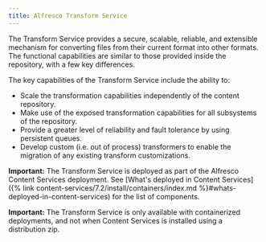 ```yaml
---
title: Alfresco Transform Service
---
```


The Transform Service provides a secure, scalable, reliable, and extensible mechanism for converting files from their current format into other formats. The functional capabilities are similar to those provided inside the repository, with a few key differences.

The key capabilities of the Transform Service include the ability to:

* Scale the transformation capabilities independently of the content repository.
* Make use of the exposed transformation capabilities for all subsystems of the repository.
* Provide a greater level of reliability and fault tolerance by using persistent queues.
* Develop custom (i.e. out of process) transformers to enable the migration of any existing transform customizations.

**Important:** The Transform Service is deployed as part of the Alfresco Content Services deployment. See [What's deployed in Content Services]({% link content-services/7.2/install/containers/index.md %}#whats-deployed-in-content-services) for the list of components.

**Important:** The Transform Service is only available with containerized deployments, and not when Content Services is installed using a distribution zip.
